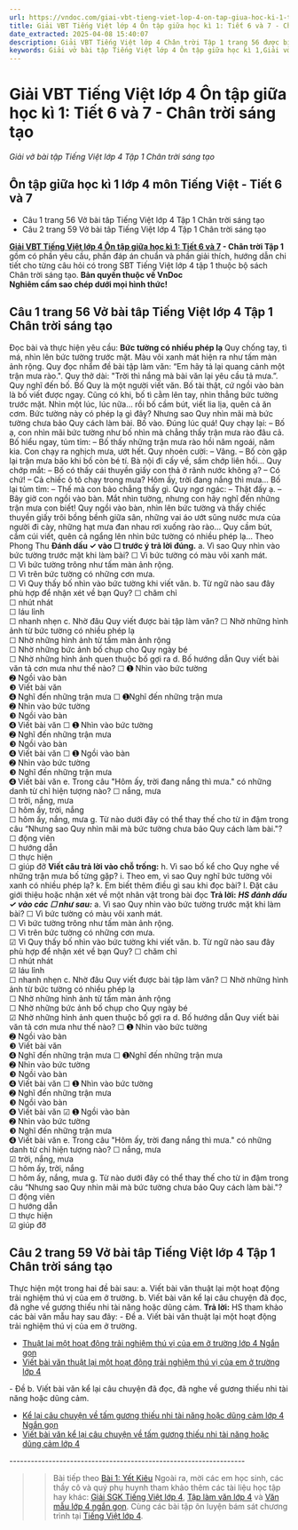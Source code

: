 ```yaml
---
url: https://vndoc.com/giai-vbt-tieng-viet-lop-4-on-tap-giua-hoc-ki-1-tiet-6-va-7-chan-troi-sang-tao-304103
title: Giải VBT Tiếng Việt lớp 4 Ôn tập giữa học kì 1: Tiết 6 và 7 - Chân trời sáng tạo - Giải vở bài tập Tiếng Việt lớp 4 Tập 1 Chân trời sáng tạo - VnDoc.com
date_extracted: 2025-04-08 15:40:07
description: Giải VBT Tiếng Việt lớp 4 Chân trời Tập 1 trang 56 được biên soạn nhằm giúp các em HS đạt kết quả tốt trong quá trình làm bài tập và học tập môn Tiếng Việt lớp 4.
keywords: Giải vở bài tập Tiếng Việt lớp 4 Ôn tập giữa học kì 1,Giải vở bài tập Tiếng Việt lớp 4,Ôn tập giữa học kì 1 tiếng việt 4,Ôn tập giữa học kì 1 lớp 4 môn tiếng việt,tiếng việt lớp 4,tiếng việt lớp 4 chân trời sáng tạo,vở bài tập tiếng việt lớp 4,sách tiếng việt lớp 4,bài tập tiếng việt lớp 4,giải bài tập tiếng việt lớp 4,tiếng việt lớp 4 tập 1
---
```


# Giải VBT Tiếng Việt lớp 4 Ôn tập giữa học kì 1: Tiết 6 và 7 - Chân trời sáng tạo
 _Giải vở bài tập Tiếng Việt lớp 4 Tập 1 Chân trời sáng tạo_
## **Ôn tập giữa học kì 1 lớp 4 môn Tiếng Việt - Tiết 6 và 7**
  * Câu 1 trang 56 Vở bài tâp Tiếng Việt lớp 4 Tập 1 Chân trời sáng tạo
  * Câu 2 trang 59 Vở bài tâp Tiếng Việt lớp 4 Tập 1 Chân trời sáng tạo

**[Giải VBT Tiếng Việt lớp 4 Ôn tập giữa học kì 1: Tiết 6 và 7](<https://vndoc.com/giai-vbt-tieng-viet-lop-4-on-tap-giua-hoc-ki-1-tiet-6-va-7-chan-troi-sang-tao-304103>) \- Chân trời Tập 1** gồm có phần yêu cầu, phần đáp án chuẩn và phần giải thích, hướng dẫn chi tiết cho từng câu hỏi có trong SBT Tiếng Việt lớp 4 tập 1 thuộc bộ  sách Chân trời sáng tạo.
**Bản quyền thuộc về VnDoc**   
**Nghiêm cấm sao chép dưới mọi hình thức\!**
## **Câu 1 trang 56 Vở bài tâp Tiếng Việt lớp 4 Tập 1 Chân trời sáng tạo**
Đọc bài và thực hiện yêu cầu:
**Bức tường có nhiều phép lạ**
Quy chống tay, tì má, nhìn lên bức tường trước mặt. Màu vôi xanh mát hiện ra như tấm màn ảnh rộng. Quy đọc nhẩm đề bài tập làm văn: “Em hãy tả lại quang cảnh một trận mưa rào.". Quy thở dài: "Trời thì nắng mà bài văn lại yêu cầu tả mưa.”.
Quy nghĩ đến bố. Bố Quy là một người viết văn. Bố tài thật, cứ ngồi vào bàn là bố viết được ngay. Cũng có khi, bố tì cằm lên tay, nhìn thẳng bức tường trước mặt. Nhìn một lúc, lúc nữa... rồi bố cầm bút, viết lia lịa, quên cả ăn cơm. Bức tường này có phép lạ gì đây? Nhưng sao Quy nhìn mãi mà bức tường chưa bảo Quy cách làm bài.
Bố vào. Đúng lúc quá\!
Quy chạy lại:
– Bố ạ, con nhìn mãi bức tường như bố nhìn mà chẳng thấy trận mưa rào đâu cả.
Bố hiểu ngay, tủm tỉm:
– Bố thấy những trận mưa rào hồi năm ngoái, năm kia. Con chạy ra nghịch mưa, ướt hết.
Quy nhoẻn cười:
– Vâng.
– Bố còn gặp lại trận mưa bão khi bố còn bé tí. Bà nội đi cấy về, sấm chớp liên hồi...
Quy chớp mắt:
– Bố có thấy cái thuyền giấy con thả ở rãnh nước không ạ?
– Có chứ\!
– Cả chiếc ô tô chạy trong mưa? Hôm ấy, trời đang nắng thì mưa... Bố lại tủm tỉm:
– Thế mà con bảo chẳng thấy gì.
Quy ngơ ngác:
– Thật đấy ạ.
– Bây giờ con ngồi vào bàn. Mắt nhìn tường, nhưng con hãy nghĩ đến những trận mưa con biết\!
Quy ngồi vào bàn, nhìn lên bức tường và thấy chiếc thuyền giấy trôi bồng bềnh giữa sân, những vai áo ướt sũng nước mưa của người đi cày, những hạt mưa đan nhau rơi xuống rào rào...
Quy cầm bút, cắm cúi viết, quên cả ngẩng lên nhìn bức tường có nhiều phép lạ...
Theo Phong Thu
**Đánh dấu ✓ vào ☐ trước ý trả lời đúng.**
a. Vì sao Quy nhìn vào bức tường trước mặt khi làm bài?
☐ Vì bức tường có màu vôi xanh mát.  
☐ Vì bức tường trông như tấm màn ảnh rộng.  
☐ Vì trên bức tường có những cơn mưa.  
☐ Vì Quy thấy bố nhìn vào bức tường khi viết văn.
b. Từ ngữ nào sau đây phù hợp để nhận xét về bạn Quy?
☐ chăm chỉ  
☐ nhút nhát  
☐ láu lỉnh  
☐ nhanh nhẹn
c. Nhờ đâu Quy viết được bài tập làm văn?
☐ Nhờ những hình ảnh từ bức tường có nhiều phép lạ  
☐ Nhờ những hình ảnh từ tấm màn ảnh rộng  
☐ Nhờ những bức ảnh bố chụp cho Quy ngày bé  
☐ Nhờ những hình ảnh quen thuộc bố gợi ra
d. Bố hướng dẫn Quy viết bài văn tả cơn mưa như thế nào?
☐ ➊ Nhìn vào bức tường  
➋ Ngồi vào bàn  
❸ Viết bài văn  
➍ Nghĩ đến những trận mưa
☐ ➊Nghĩ đến những trận mưa  
➋ Nhìn vào bức tường  
❸ Ngồi vào bàn  
➍ Viết bài văn
☐ ➊ Nhìn vào bức tường  
➋ Nghĩ đến những trận mưa  
❸ Ngồi vào bàn  
➍ Viết bài văn
☐ ➊ Ngồi vào bàn  
➋ Nhìn vào bức tường  
❸ Nghĩ đến những trận mưa  
➍ Viết bài văn
e. Trong câu "Hôm ấy, trời đang nắng thì mưa." có những danh từ chỉ hiện tượng nào?
☐ nắng, mưa  
☐ trời, nắng, mưa  
☐ hôm ấy, trời, nắng  
☐ hôm ấy, nắng, mưa
g. Từ nào dưới đây có thể thay thế cho từ in đậm trong câu “Nhưng sao Quy nhìn mãi mà bức tường chưa bảo Quy cách làm bài."?
☐ động viên  
☐ hướng dẫn  
☐ thực hiện  
☐ giúp đỡ
**Viết câu trả lời vào chỗ trống:**
h. Vì sao bố kể cho Quy nghe về những trận mưa bố từng gặp?
i. Theo em, vì sao Quy nghĩ bức tường vôi xanh có nhiều phép lạ?
k. Em biết thêm điều gì sau khi đọc bài?
l. Đặt câu giới thiệu hoặc nhận xét về một nhân vật trong bài đọc
**Trả lời:**
_**HS đánh dấu ✓ vào các ☐ như sau:**_
a. Vì sao Quy nhìn vào bức tường trước mặt khi làm bài?
☐ Vì bức tường có màu vôi xanh mát.  
☐ Vì bức tường trông như tấm màn ảnh rộng.  
☐ Vì trên bức tường có những cơn mưa.  
☑ Vì Quy thấy bố nhìn vào bức tường khi viết văn.
b. Từ ngữ nào sau đây phù hợp để nhận xét về bạn Quy?
☐ chăm chỉ  
☐ nhút nhát  
☑ láu lỉnh  
☐ nhanh nhẹn
c. Nhờ đâu Quy viết được bài tập làm văn?
☐ Nhờ những hình ảnh từ bức tường có nhiều phép lạ  
☐ Nhờ những hình ảnh từ tấm màn ảnh rộng  
☐ Nhờ những bức ảnh bố chụp cho Quy ngày bé  
☑ Nhờ những hình ảnh quen thuộc bố gợi ra
d. Bố hướng dẫn Quy viết bài văn tả cơn mưa như thế nào?
☐ ➊ Nhìn vào bức tường  
➋ Ngồi vào bàn  
❸ Viết bài văn  
➍ Nghĩ đến những trận mưa
☐ ➊Nghĩ đến những trận mưa  
➋ Nhìn vào bức tường  
❸ Ngồi vào bàn  
➍ Viết bài văn
☐ ➊ Nhìn vào bức tường  
➋ Nghĩ đến những trận mưa  
❸ Ngồi vào bàn  
➍ Viết bài văn
☑ ➊ Ngồi vào bàn  
➋ Nhìn vào bức tường  
❸ Nghĩ đến những trận mưa  
➍ Viết bài văn
e. Trong câu "Hôm ấy, trời đang nắng thì mưa." có những danh từ chỉ hiện tượng nào?
☐ nắng, mưa  
☑ trời, nắng, mưa  
☐ hôm ấy, trời, nắng  
☐ hôm ấy, nắng, mưa
g. Từ nào dưới đây có thể thay thế cho từ in đậm trong câu “Nhưng sao Quy nhìn mãi mà bức tường chưa bảo Quy cách làm bài."?
☐ động viên  
☐ hướng dẫn  
☐ thực hiện  
☑ giúp đỡ
## **Câu 2 trang 59 Vở bài tâp Tiếng Việt lớp 4 Tập 1 Chân trời sáng tạo**
Thực hiện một trong hai đề bài sau:
a. Viết bài văn thuật lại một hoạt động trải nghiệm thú vị của em ở trường.
b. Viết bài văn kể lại câu chuyện đã đọc, đã nghe về gương thiếu nhi tài năng hoặc dũng cảm.
**Trả lời:** HS tham khảo các bài văn mẫu hay sau đây:
\- Đề a. Viết bài văn thuật lại một hoạt động trải nghiệm thú vị của em ở trường.
  * [Thuật lại một hoạt động trải nghiệm thú vị của em ở trường lớp 4 Ngắn gọn](<https://vndoc.com/thuat-lai-mot-hoat-dong-trai-nghiem-thu-vi-cua-em-o-truong-lop-4-ngan-gon-302916>)
  * [Viết bài văn thuật lại một hoạt động trải nghiệm thú vị của em ở trường lớp 4](<https://vndoc.com/viet-bai-van-thuat-lai-mot-hoat-dong-trai-nghiem-thu-vi-cua-em-o-truong-lop-4-302679>)

\- Đề b. Viết bài văn kể lại câu chuyện đã đọc, đã nghe về gương thiếu nhi tài năng hoặc dũng cảm.
  * [Kể lại câu chuyện về tấm gương thiếu nhi tài năng hoặc dũng cảm lớp 4 Ngắn gọn](<https://vndoc.com/ke-lai-cau-chuyen-ve-tam-guong-thieu-nhi-tai-nang-hoac-dung-cam-lop-4-ngan-gon-302981>)
  * [Viết bài văn kể lại câu chuyện về tấm gương thiếu nhi tài năng hoặc dũng cảm lớp 4](<https://vndoc.com/viet-bai-van-ke-lai-cau-chuyen-ve-tam-guong-thieu-nhi-tai-nang-hoac-dung-cam-lop-4-302844>)

\------------------------------------------------------------------
>> Bài tiếp theo [Bài 1: Yết Kiêu](<https://vndoc.com/giai-vbt-tieng-viet-lop-4-bai-1-yet-kieu-chan-troi-sang-tao-304105>)
Ngoài ra, mời các em học sinh, các thầy cô và quý phụ huynh tham khảo thêm các tài liệu học tập hay khác: [Giải SGK Tiếng Việt lớp 4](<https://vndoc.com/tieng-viet-lop4>), [Tập làm văn lớp 4](<https://vndoc.com/tap-lam-van-lop4>) và [Văn mẫu lớp 4 ngắn gọn](<https://vndoc.com/van-mieu-ta-lop4>). Cùng các bài tập ôn luyện bám sát chương trình tại [Tiếng Việt lớp 4](<https://vndoc.com/tieng-viet-lop4>).
